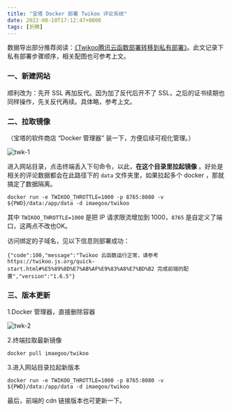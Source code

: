 ```yaml
---
title: "宝塔 Docker 部署 Twikoo 评论系统"
date: 2022-08-10T17:12:47+0800
tags: [折腾]
---
```


数据导出部分推荐阅读：[《Twikoo腾讯云函数部署转移到私有部署》](https://blog.zhheo.com/p/99d020fe.html)。此文记录下私有部署步骤顺序，相关配图也可参考上文。

### 一、新建网站

顺利改为：先开 SSL 再加反代。因为加了反代后开不了 SSL，之后的证书续期也同样操作，先关反代再续。具体略，参考上文。

### 二、拉取镜像

（宝塔的软件商店 “Docker 管理器” 装一下，方便后续可视化管理。）

![twk-1](https://cdn.edui.fun/images/2022/08/twk-1.jpg)

进入网站目录，点击终端丢入下句命令，以此，**在这个目录里拉起镜像** 。好处是相关的评论数据都会在此路径下的 `data` 文件夹里，如果拉起多个 docker ，那就搞定了数据隔离。

```
docker run -e TWIKOO_THROTTLE=1000 -p 8765:8080 -v ${PWD}/data:/app/data -d imaegoo/twikoo
```

其中 `TWIKOO_THROTTLE=1000` 是把 IP 请求限流增加到 1000，`8765` 是自定义了端口，这两点不改也OK。

<!--more-->

访问绑定的子域名，见以下信息则部署成功：

```
{"code":100,"message":"Twikoo 云函数运行正常，请参考 https://twikoo.js.org/quick-start.html#%E5%89%8D%E7%AB%AF%E9%83%A8%E7%BD%B2 完成前端的配置","version":"1.6.5"}
```

### 三、版本更新

1.Docker 管理器，直接删除容器

![twk-2](https://cdn.edui.fun/images/2022/08/twk-2.jpg)

2.终端拉取最新镜像

```
docker pull imaegoo/twikoo
```

3.进入网站目录拉起新版本

```
docker run -e TWIKOO_THROTTLE=1000 -p 8765:8080 -v ${PWD}/data:/app/data -d imaegoo/twikoo
```

最后，前端的 cdn 链接版本也可更新一下。